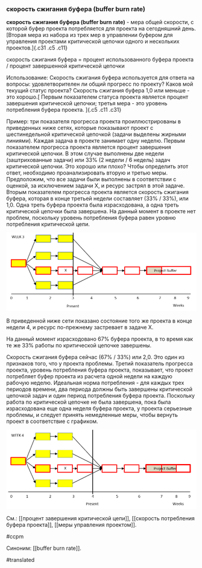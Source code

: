 ### скорость сжигания буфера (buffer burn rate)

**скорость сжигания буфера (buffer burn rate)** - мера общей скорости, с которой буфер проекта потребляется для проекта на сегодняшний день. [Вторая мера из набора из трех мер в управлении буфером для управления проектами критической цепочки одного и нескольких проектов.]{.c31 .c5 .c11}

скорость сжигания буфера = процент использованного буфера проекта / процент завершенной критической цепочки

Использование: Скорость сжигания буфера используется для ответа на вопросы: удовлетворителен ли общий прогресс по проекту? Каков мой текущий статус проекта? Скорость сжигания буфера 1,0 или меньше - это хорошо.[ Первым показателем статуса проекта является процент завершения критической цепочки; третья мера - это уровень потребления буфера проекта. ]{.c5 .c11 .c31}

Пример: три показателя прогресса проекта проиллюстрированы в приведенных ниже сетях, которые показывают проект с шестинедельной критической цепочкой (задачи выделены жирными линиями). Каждая задача в проекте занимает одну неделю. Первым показателем прогресса проекта является процент завершения критической цепочки. В этом случае выполнены две недели (заштрихованные задачи) или 33% (2 недели / 6 недель) задач критической цепочки. Это хорошо или плохо? Чтобы определить этот ответ, необходимо проанализировать вторую и третью меры. Предположим, что все задачи были выполнены в соответствии с оценкой, за исключением задачи X, и ресурс застрял в этой задаче. Вторым показателем прогресса проекта является скорость сжигания буфера, которая в конце третьей недели составляет (33% / 33%), или 1,0. Одна треть буфера проекта была израсходована, а одна треть критической цепочки была завершена. На данный момент в проекте нет проблем, поскольку уровень потребления буфера равен уровню потребления критической цепи.

![](images/image117.png)

В приведенной ниже сети показано состояние того же проекта в конце недели 4, и ресурс по-прежнему застревает в задаче X.

На данный момент израсходовано 67% буфера проекта, в то время как те же 33% работы по критической цепочке завершены.

Скорость сжигания буфера сейчас (67% / 33%) или 2,0. Это один из признаков того, что у проекта проблемы. Третий показатель прогресса проекта, уровень потребления буфера проекта, показывает, что проект потребляет буфер проекта из расчета одной недели на каждую рабочую неделю. Идеальная норма потребления - для каждых трех периодов времени, два периода должны быть завершены критической цепочкой задач и один период потребления буфера проекта. Поскольку работа по критической цепочке не была завершена, пока была израсходована еще одна неделя буфера проекта, у проекта серьезные проблемы, и следует принять немедленные меры, чтобы вернуть проект в соответствие с графиком.

![](images/image27.png)

См.: [[процент завершения критической цепи]], [[скорость потребления буфера проекта]], [[меры управления проектом]].

#ccpm

Синоним: [[buffer burn rate]].

#translated
